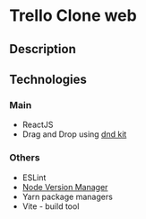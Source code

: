 # Trello Clone web

## Description

## Technologies

### Main

- ReactJS
- Drag and Drop using [dnd kit](https://dndkit.com/)

### Others

- ESLint
- [Node Version Manager](https://github.com/nvm-sh/nvm)
- Yarn package managers
- Vite - build tool